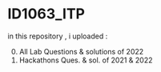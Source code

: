 # ID1063_ITP

in this repository , i uploaded :

0. All Lab Questions & solutions of 2022
1. Hackathons Ques. & sol. of 2021 & 2022
